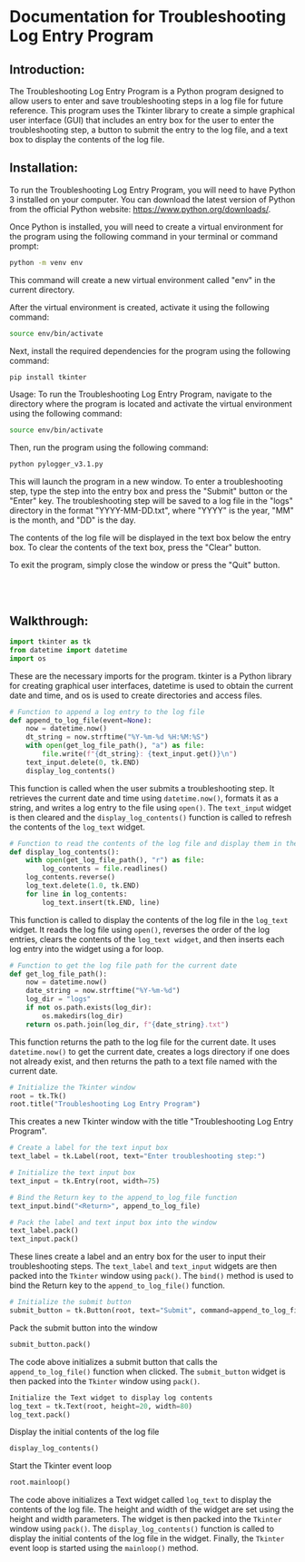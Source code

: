 # Documentation for Troubleshooting Log Entry Program

## Introduction:
The Troubleshooting Log Entry Program is a Python program designed to allow users to enter and save troubleshooting steps in a log file for future reference. This program uses the Tkinter library to create a simple graphical user interface (GUI) that includes an entry box for the user to enter the troubleshooting step, a button to submit the entry to the log file, and a text box to display the contents of the log file.

## Installation:
To run the Troubleshooting Log Entry Program, you will need to have Python 3 installed on your computer. You can download the latest version of Python from the official Python website: https://www.python.org/downloads/.

Once Python is installed, you will need to create a virtual environment for the program using the following command in your terminal or command prompt:

```bash
python -m venv env
```
This command will create a new virtual environment called "env" in the current directory.

After the virtual environment is created, activate it using the following command:

```bash
source env/bin/activate
```

Next, install the required dependencies for the program using the following command:

```bash
pip install tkinter
```

Usage:
To run the Troubleshooting Log Entry Program, navigate to the directory where the program is located and activate the virtual environment using the following command:

```bash
source env/bin/activate
```

Then, run the program using the following command:

```bash
python pylogger_v3.1.py
```

This will launch the program in a new window. To enter a troubleshooting step, type the step into the entry box and press the "Submit" button or the "Enter" key. The troubleshooting step will be saved to a log file in the "logs" directory in the format "YYYY-MM-DD.txt", where "YYYY" is the year, "MM" is the month, and "DD" is the day.

The contents of the log file will be displayed in the text box below the entry box. To clear the contents of the text box, press the "Clear" button.

To exit the program, simply close the window or press the "Quit" button.


<br><br/>

## Walkthrough:

```python
import tkinter as tk
from datetime import datetime
import os
```

These are the necessary imports for the program. tkinter is a Python library for creating graphical user interfaces, datetime is used to obtain the current date and time, and os is used to create directories and access files.

```python
# Function to append a log entry to the log file
def append_to_log_file(event=None):
    now = datetime.now()
    dt_string = now.strftime("%Y-%m-%d %H:%M:%S")
    with open(get_log_file_path(), "a") as file:
        file.write(f"{dt_string}: {text_input.get()}\n")
    text_input.delete(0, tk.END)
    display_log_contents()
```

This function is called when the user submits a troubleshooting step. It retrieves the current date and time using ```datetime.now()```, formats it as a string, and writes a log entry to the file using ```open()```. The ```text_inpu```t widget is then cleared and the ```display_log_contents()``` function is called to refresh the contents of the ```log_text``` widget.

```python
# Function to read the contents of the log file and display them in the Text widget
def display_log_contents():
    with open(get_log_file_path(), "r") as file:
        log_contents = file.readlines()
    log_contents.reverse()
    log_text.delete(1.0, tk.END)
    for line in log_contents:
        log_text.insert(tk.END, line)
```

This function is called to display the contents of the log file in the ```log_text``` widget. It reads the log file using ```open()```, reverses the order of the log entries, clears the contents of the ```log_text widget```, and then inserts each log entry into the widget using a for loop.

```python
# Function to get the log file path for the current date
def get_log_file_path():
    now = datetime.now()
    date_string = now.strftime("%Y-%m-%d")
    log_dir = "logs"
    if not os.path.exists(log_dir):
        os.makedirs(log_dir)
    return os.path.join(log_dir, f"{date_string}.txt")
```

This function returns the path to the log file for the current date. It uses ```datetime.now()``` to get the current date, creates a logs directory if one does not already exist, and then returns the path to a text file named with the current date.

```python
# Initialize the Tkinter window
root = tk.Tk()
root.title("Troubleshooting Log Entry Program")
```

This creates a new Tkinter window with the title "Troubleshooting Log Entry Program".

```python
# Create a label for the text input box
text_label = tk.Label(root, text="Enter troubleshooting step:")

# Initialize the text input box
text_input = tk.Entry(root, width=75)

# Bind the Return key to the append_to_log_file function
text_input.bind("<Return>", append_to_log_file)

# Pack the label and text input box into the window
text_label.pack()
text_input.pack()
```

These lines create a label and an entry box for the user to input their troubleshooting steps. The ```text_label``` and ```text_input``` widgets are then packed into the ```Tkinter``` window using ```pack()```. The ```bind()``` method is used to bind the Return key to the ```append_to_log_file()``` function.

```python
# Initialize the submit button
submit_button = tk.Button(root, text="Submit", command=append_to_log_file)
```

Pack the submit button into the window

```python
submit_button.pack()
```

The code above initializes a submit button that calls the ```append_to_log_file()``` function when clicked. The ```submit_button``` widget is then packed into the ```Tkinter``` window using ```pack()```.

```python
Initialize the Text widget to display log contents
log_text = tk.Text(root, height=20, width=80)
log_text.pack()
```

Display the initial contents of the log file

```python
display_log_contents()
```

Start the Tkinter event loop

```python
root.mainloop()
```

The code above initializes a Text widget called ```log_text``` to display the contents of the log file. The height and width of the widget are set using the height and width parameters. The widget is then packed into the ```Tkinter``` window using ```pack()```. The ```display_log_contents()``` function is called to display the initial contents of the log file in the widget. Finally, the ```Tkinter``` event loop is started using the ```mainloop()``` method.
